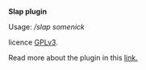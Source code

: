 **Slap plugin** 

Usage: */slap somenick*

licence [GPLv3][2].

Read more about the plugin in this [link.][2]


  [1]: https://www.gnu.org/licenses/gpl.html
  [2]: http://frankity.info/slap-plugin-for-hexchat/